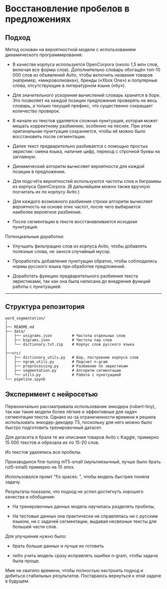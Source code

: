 # Восстановление пробелов в предложениях
## Подход

Метод основан на вероятностной модели с использованием динамического программирования:

- В качестве корпуса используется OpenCorpora (около 1,5 млн слов, включая все формы слов). Дополнительно словарь обогащён топ-10 000 слов из объявлений Avito, чтобы включить названия товаров (например, «микроволновка»), бренды («Xbox One») и популярные слова, отсутствующие в литературном языке («бу»).

- Для значительного ускорения вычислений словарь хранится в боре. Это позволяет на каждой позиции предложения проверять не весь словарь, а только текущий префикс, что существенно сокращает количество проверок.

- В начале из текстов удаляется сложная пунктуация, которая может мешать корректному разбиению, особенно на песнях. При этом оригинальная пунктуация сохраняется, чтобы её можно было восстановить после сегментации.

- Далее текст предварительно разбивается с помощью простых эвристик: смена языка, наличие цифр, переход с строчной буквы на заглавную.

- Динамический алгоритм вычисляет вероятности для каждой позиции в предложении.

- Для подсчёта вероятностей используются частоты слов и биграммы из корпуса OpenCorpora. (В дальнейшем можно также вручную посчитать их по корпусу Avito.)

- Для каждого возможного разбиения строки алгоритм вычисляет вероятность на основе этих частот, после чего выбирается наиболее вероятное разбиение.

- После сегментации в тексте восстанавливается исходная пунктуация.

Потенциальные доработки:
- Улучшить фильтрацию слов из корпуса Avito, чтобы добавлять полезные слова, не занося случайный мусор.

- Проработать добавление пунктуации обратно, чтобы соблюдались нормы русского языка при обработке предложений.

- Доработать функцию предварительного разбиения текста эвристиками, так как она была написана до внедрения функций работы с пунктуацией.

---

## Структура репозитория
```
word_segmentation/
│
├── README.md                 
├── data/                     
│   ├── unigrams.json         # Частоты отдельных слов
│   ├── bigrams.json          # Частоты пар слов
│   └── dictionary.txt.zip    # Корпус слов русского языка
│
├──src/
│   ├── dictionary_utils.py   # Бор, построение корпуса слов
│   ├── ngram_utils.py        # Подсчет n-gram
│   ├── preprocessing.py      # Разбиение по эвристикам
│   ├── segmentation.py       # Алгоритм сегментации
│   └── utils.py              # Работа с пунктуацией 
└── pipeline.ipynb
```

## Эксперимент с нейросетью


Первоначально рассматривала использование энкодера (rubert-tiny), так как такие модели более лёгкие и эффективные для задач сегментации текста. Однако из-за ограниченности времени я решила использовать энкодер-декодер T5, поскольку для него можно было быстро подготовить тренировочный датасет.

Для датасета я брала те же описания товаров Avito с Kaggle, примерно 15 000 текстов и обрезала их по 15-20 слов.
 
Из текстов удалялись все пробелы.

Производился fine-tuning mT5-small (мультиязычный, лучше было брать rut5-small) примерно на 10 эпох.

Использовался промт "fix spaces: ", чтобы модель быстрее поняла задачу.

Результаты показали, что подход не успел достигнуть хорошего качества и обобщения:

- На тренировочных данных модель научилась разделять пробелы,

- На тестовых данных она практически не справлялась ни с русским языком, ни с задачей сегментации, выдавая несвязные тексты для большей части слов.

Для улучшения нужно было:

- брать больше данных и лучше их готовить

- либо учить модель сразу исправлять ошибки n-gram, чтобы задача была проще.

Мме не хватило времени, чтобы полностью настроить подход и добиться стабильных результатов. Постараюсь вернуться к этой задаче в будущем.
